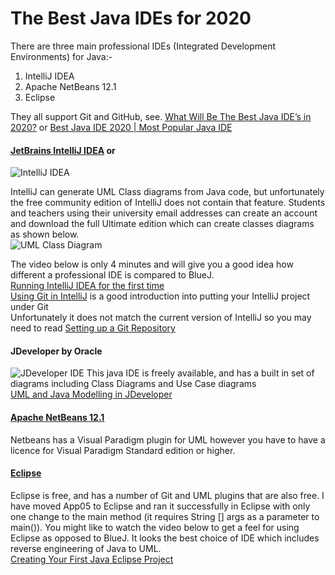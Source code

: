 # The Best Java IDEs for 2020
There are three main professional IDEs (Integrated Development Environments) for Java:-
1. IntelliJ IDEA
2. Apache NetBeans 12.1
3. Eclipse 
  
They all support Git and GitHub, see.  [What Will Be The Best Java IDE’s in 2020?](https://www.geeksforgeeks.org/what-will-be-the-best-java-ides-in-2020/) or [Best Java IDE 2020 | Most Popular Java IDE](https://hackr.io/blog/best-java-ide)

#### [JetBrains IntelliJ IDEA](https://www.jetbrains.com/idea/) or 
![IntelliJ IDEA](https://github.com/BNU-CO452/BlueJ-Apps/blob/master/images/IntelliJ_IDEA.jpg)   

IntelliJ can generate UML Class diagrams from Java code, but unfortunately the free community edition of IntelliJ does not contain that feature. 
Students and teachers using their university email addresses can create an account and download the full Ultimate edition which can create classes diagrams as shown below.   
![UML Class Diagram](https://github.com/BNU-CO452/BlueJ-Apps/blob/master/images/App05-classesIJ.jpg)

The video below is only 4 minutes and will give you a good idea how different a professional IDE is compared to BlueJ.    
[Running IntelliJ IDEA for the first time](https://www.youtube.com/watch?v=c0efB_CKOYo&ab_channel=IntelliJIDEAbyJetBrains)    
[Using Git in IntelliJ](https://www.youtube.com/watch?v=uUzRMOCBorg&t=2s&ab_channel=LaunchCode) is a good introduction into putting your IntelliJ project under Git   
Unfortunately it does not match the current version of IntelliJ so you may need to read [Setting up a Git Repository](https://www.jetbrains.com/help/idea/set-up-a-git-repository.html#check_project_status)   
 
#### JDeveloper by Oracle
![JDeveloper IDE](https://github.com/BNU-CO452/BlueJ-Apps/blob/master/images/JBuilder%20IDE.jpg)
This java IDE is freely available, and has a built in set of diagrams including Class Diagrams and Use Case diagrams    
[UML and Java Modelling in JDeveloper](https://www.youtube.com/watch?v=cQ4a3L75eJM&ab_channel=ShayJDev)
#### [Apache NetBeans 12.1](https://netbeans.org/features/index.html)
Netbeans has a Visual Paradigm plugin for UML however you have to have a licence for Visual Paradigm Standard edition or higher.
#### [Eclipse](https://www.eclipse.org/eclipseide/)
Eclipse is free, and has a number of Git and UML plugins that are also free.  I have moved App05 to Eclipse and ran it successfully in Eclipse with only one change to the main method (it requires String [] args as a parameter to main()).  You might like to watch the video below to get a feel for using Eclipse as opposed to BlueJ.  It looks the best choice of IDE which includes reverse engineering of Java to UML.   
[Creating Your First Java Eclipse Project](https://www.youtube.com/watch?v=S37y-BHzTBc&ab_channel=CraigPiercy)
